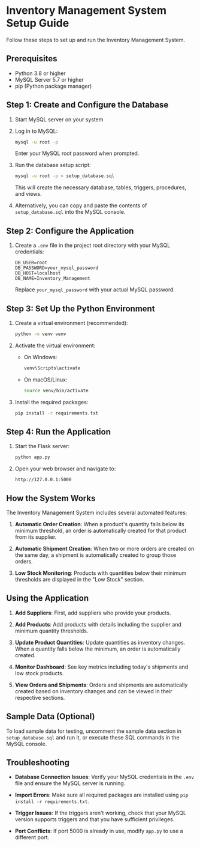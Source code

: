 # Inventory Management System Setup Guide

Follow these steps to set up and run the Inventory Management System.

## Prerequisites

- Python 3.8 or higher
- MySQL Server 5.7 or higher
- pip (Python package manager)

## Step 1: Create and Configure the Database

1. Start MySQL server on your system
2. Log in to MySQL:
   ```bash
   mysql -u root -p
   ```
   Enter your MySQL root password when prompted.

3. Run the database setup script:
   ```bash
   mysql -u root -p < setup_database.sql
   ```
   This will create the necessary database, tables, triggers, procedures, and views.

4. Alternatively, you can copy and paste the contents of `setup_database.sql` into the MySQL console.

## Step 2: Configure the Application

1. Create a `.env` file in the project root directory with your MySQL credentials:
   ```
   DB_USER=root
   DB_PASSWORD=your_mysql_password
   DB_HOST=localhost
   DB_NAME=Inventory_Management
   ```

   Replace `your_mysql_password` with your actual MySQL password.

## Step 3: Set Up the Python Environment

1. Create a virtual environment (recommended):
   ```bash
   python -m venv venv
   ```

2. Activate the virtual environment:
   - On Windows:
     ```bash
     venv\Scripts\activate
     ```
   - On macOS/Linux:
     ```bash
     source venv/bin/activate
     ```

3. Install the required packages:
   ```bash
   pip install -r requirements.txt
   ```

## Step 4: Run the Application

1. Start the Flask server:
   ```bash
   python app.py
   ```

2. Open your web browser and navigate to:
   ```
   http://127.0.0.1:5000
   ```

## How the System Works

The Inventory Management System includes several automated features:

1. **Automatic Order Creation**: When a product's quantity falls below its minimum threshold, an order is automatically created for that product from its supplier.

2. **Automatic Shipment Creation**: When two or more orders are created on the same day, a shipment is automatically created to group those orders.

3. **Low Stock Monitoring**: Products with quantities below their minimum thresholds are displayed in the "Low Stock" section.

## Using the Application

1. **Add Suppliers**: First, add suppliers who provide your products.

2. **Add Products**: Add products with details including the supplier and minimum quantity thresholds.

3. **Update Product Quantities**: Update quantities as inventory changes. When a quantity falls below the minimum, an order is automatically created.

4. **Monitor Dashboard**: See key metrics including today's shipments and low stock products.

5. **View Orders and Shipments**: Orders and shipments are automatically created based on inventory changes and can be viewed in their respective sections.

## Sample Data (Optional)

To load sample data for testing, uncomment the sample data section in `setup_database.sql` and run it, or execute these SQL commands in the MySQL console.

## Troubleshooting

- **Database Connection Issues**: Verify your MySQL credentials in the `.env` file and ensure the MySQL server is running.

- **Import Errors**: Make sure all required packages are installed using `pip install -r requirements.txt`.

- **Trigger Issues**: If the triggers aren't working, check that your MySQL version supports triggers and that you have sufficient privileges.

- **Port Conflicts**: If port 5000 is already in use, modify `app.py` to use a different port. 